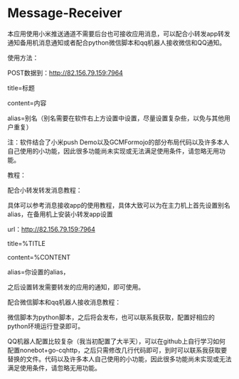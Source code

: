 # Message-Receiver
本应用使用小米推送通道不需要后台也可接收应用消息，可以配合小转发app转发通知备用机消息通知或者配合python微信脚本和qq机器人接收微信和QQ通知。


使用方法：



POST数据到：http://82.156.79.159:7964



title=标题



content=内容



alias=别名（别名需要在软件右上方设置中设置，尽量设置复杂些，以免与其他用户重复）



注：软件结合了小米push Demo以及GCMFormojo的部分布局代码以及许多本人自己使用的小功能，因此很多功能尚未实现或无法满足使用条件，请忽略无用功能。



教程：



配合小转发转发消息教程：



具体可以参考消息接收app的使用教程，具体大致可以为在主力机上首先设置别名alias，在备用机上安装小转发app设置



url：http://82.156.79.159:7964



title=%TITLE



content=%CONTENT



alias=你设置的alias，



之后设置转发需要转发的应用的通知，即可使用。







配合微信脚本和qq机器人接收消息教程：



微信脚本为python脚本，之后将会发布，也可以联系我获取，配置好相应的python环境运行登录即可。



QQ机器人配置比较复杂（我当初配置了大半天），可以在github上自行学习如何配置nonebot+go-cqhttp，之后只需修改几行代码即可，到时可以联系我获取要替换的文件。代码以及许多本人自己使用的小功能，因此很多功能尚未实现或无法满足使用条件，请忽略无用功能。
